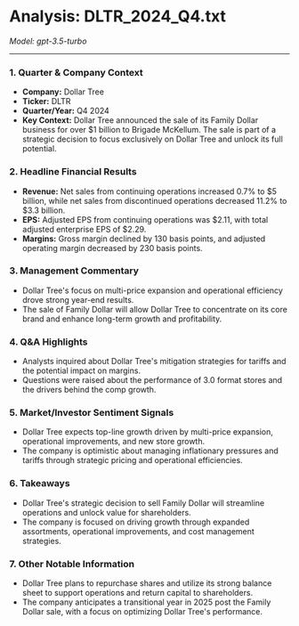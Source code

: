 # Analysis: DLTR_2024_Q4.txt

*Model: gpt-3.5-turbo*

---

### 1. Quarter & Company Context
- **Company:** Dollar Tree
- **Ticker:** DLTR
- **Quarter/Year:** Q4 2024
- **Key Context:** Dollar Tree announced the sale of its Family Dollar business for over $1 billion to Brigade McKellum. The sale is part of a strategic decision to focus exclusively on Dollar Tree and unlock its full potential.

### 2. Headline Financial Results
- **Revenue:** Net sales from continuing operations increased 0.7% to $5 billion, while net sales from discontinued operations decreased 11.2% to $3.3 billion.
- **EPS:** Adjusted EPS from continuing operations was $2.11, with total adjusted enterprise EPS of $2.29.
- **Margins:** Gross margin declined by 130 basis points, and adjusted operating margin decreased by 230 basis points.

### 3. Management Commentary
- Dollar Tree's focus on multi-price expansion and operational efficiency drove strong year-end results.
- The sale of Family Dollar will allow Dollar Tree to concentrate on its core brand and enhance long-term growth and profitability.

### 4. Q&A Highlights
- Analysts inquired about Dollar Tree's mitigation strategies for tariffs and the potential impact on margins.
- Questions were raised about the performance of 3.0 format stores and the drivers behind the comp growth.

### 5. Market/Investor Sentiment Signals
- Dollar Tree expects top-line growth driven by multi-price expansion, operational improvements, and new store growth.
- The company is optimistic about managing inflationary pressures and tariffs through strategic pricing and operational efficiencies.

### 6. Takeaways
- Dollar Tree's strategic decision to sell Family Dollar will streamline operations and unlock value for shareholders.
- The company is focused on driving growth through expanded assortments, operational improvements, and cost management strategies.

### 7. Other Notable Information
- Dollar Tree plans to repurchase shares and utilize its strong balance sheet to support operations and return capital to shareholders.
- The company anticipates a transitional year in 2025 post the Family Dollar sale, with a focus on optimizing Dollar Tree's performance.